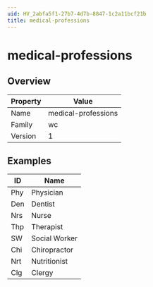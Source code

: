 ```yaml
---
uid: HV_2abfa5f1-27b7-4d7b-8847-1c2a11bcf21b
title: medical-professions
---
```


# medical-professions

## Overview

Property|Value
---|--- 
Name|medical-professions 
Family|wc 
Version|1

## Examples

ID|Name
---|--- 
Phy|Physician 
Den|Dentist 
Nrs|Nurse 
Thp|Therapist 
SW|Social Worker 
Chi|Chiropractor 
Nrt|Nutritionist 
Clg|Clergy